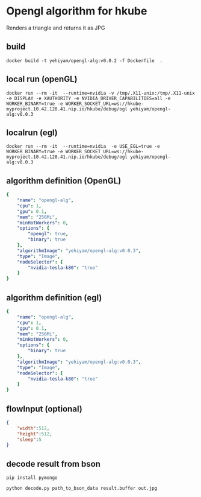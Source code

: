 # Opengl algorithm for hkube
Renders a triangle and returns it as JPG

## build
```console
docker build -t yehiyam/opengl-alg:v0.0.2 -f Dockerfile  .
```
## local run (openGL)
```console
docker run --rm -it  --runtime=nvidia -v /tmp/.X11-unix:/tmp/.X11-unix -e DISPLAY -e XAUTHORITY -e NVIDIA_DRIVER_CAPABILITIES=all -e WORKER_BINARY=true -e WORKER_SOCKET_URL=ws://hkube-myproject.10.42.128.41.nip.io/hkube/debug/ogl yehiyam/opengl-alg:v0.0.3
```

## localrun (egl)
```console
docker run --rm -it  --runtime=nvidia  -e USE_EGL=true -e WORKER_BINARY=true -e WORKER_SOCKET_URL=ws://hkube-myproject.10.42.128.41.nip.io/hkube/debug/ogl yehiyam/opengl-alg:v0.0.3
```
## algorithm definition (OpenGL)
```yaml
{
    "name": "opengl-alg",
    "cpu": 1,
    "gpu": 0.1,
    "mem": "256Mi",
    "minHotWorkers": 0,
    "options": {
        "opengl": true,
        "binary": true
    },
    "algorithmImage": "yehiyam/opengl-alg:v0.0.3",
    "type": "Image",
    "nodeSelector": {
        "nvidia-tesla-k80": "true"
    }
}
```

## algorithm definition (egl)
```yaml
{
    "name": "opengl-alg",
    "cpu": 1,
    "gpu": 0.1,
    "mem": "256Mi",
    "minHotWorkers": 0,
    "options": {
        "binary": true
    },
    "algorithmImage": "yehiyam/opengl-alg:v0.0.3",
    "type": "Image",
    "nodeSelector": {
        "nvidia-tesla-k80": "true"
    }
}
```

## flowInput (optional)
```json
{
    "width":512,
    "height":512,
    "sleep":5
}
```

## decode result from bson
```console
pip install pymongo
```

```console
python decode.py path_to_bson_data result.buffer out.jpg
```